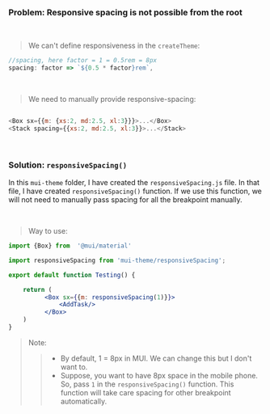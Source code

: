 &nbsp;
### Problem: Responsive spacing is not possible from the root

&nbsp;


> We can't define responsiveness in the `createTheme`:


```js
//spacing, here factor = 1 = 0.5rem = 8px
spacing: factor => `${0.5 * factor}rem`,

```

&nbsp;

> We need to manually provide responsive-spacing:

```js

<Box sx={{m: {xs:2, md:2.5, xl:3}}}>...</Box>
<Stack spacing={{xs:2, md:2.5, xl:3}}>...</Stack>

```


&nbsp;

### Solution: `responsiveSpacing()`

In this `mui-theme` folder, I have created the `responsiveSpacing.js` file. In that file, I have created `responsiveSpacing()` function. If we use this function, we will not need to manually pass spacing for all the breakpoint manually.

&nbsp;
> Way to use:

```jsx
import {Box} from  '@mui/material'

import responsiveSpacing from 'mui-theme/responsiveSpacing';

export default function Testing() {

    return (
          <Box sx={{m: responsiveSpacing(1)}}>
              <AddTask/>
          </Box>
    )
}
```
>Note:
>
> > -  By default, 1 = 8px in MUI. We can change this but I don't want to.
> > -  Suppose, you want to have 8px space in the mobile phone. So, pass `1` in the `responsiveSpacing()` function. This function will take care spacing for other breakpoint automatically. 
